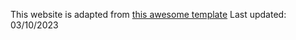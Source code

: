 This website is adapted from [this awesome template](https://github.com/jonbarron/website)
Last updated: 03/10/2023
